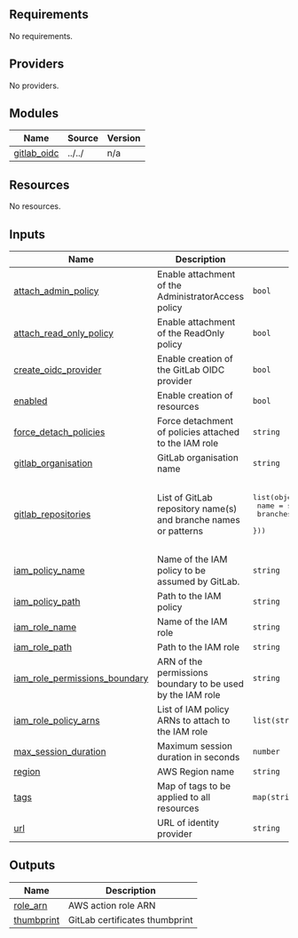 ## Requirements

No requirements.

## Providers

No providers.

## Modules

| Name | Source | Version |
|------|--------|---------|
| <a name="module_gitlab_oidc"></a> [gitlab\_oidc](#module\_gitlab\_oidc) | ../../ | n/a |

## Resources

No resources.

## Inputs

| Name | Description | Type | Default | Required |
|------|-------------|------|---------|:--------:|
| <a name="input_attach_admin_policy"></a> [attach\_admin\_policy](#input\_attach\_admin\_policy) | Enable attachment of the AdministratorAccess policy | `bool` | `false` | no |
| <a name="input_attach_read_only_policy"></a> [attach\_read\_only\_policy](#input\_attach\_read\_only\_policy) | Enable attachment of the ReadOnly policy | `bool` | `true` | no |
| <a name="input_create_oidc_provider"></a> [create\_oidc\_provider](#input\_create\_oidc\_provider) | Enable creation of the GitLab OIDC provider | `bool` | `true` | no |
| <a name="input_enabled"></a> [enabled](#input\_enabled) | Enable creation of resources | `bool` | `true` | no |
| <a name="input_force_detach_policies"></a> [force\_detach\_policies](#input\_force\_detach\_policies) | Force detachment of policies attached to the IAM role | `string` | `false` | no |
| <a name="input_gitlab_organisation"></a> [gitlab\_organisation](#input\_gitlab\_organisation) | GitLab organisation name | `string` | `"saidsef"` | no |
| <a name="input_gitlab_repositories"></a> [gitlab\_repositories](#input\_gitlab\_repositories) | List of GitLab repository name(s) and branche names or patterns | <pre>list(object({<br>    name     = string<br>    branches = list(string)<br>  }))</pre> | <pre>[<br>  {<br>    "branches": null,<br>    "name": null<br>  }<br>]</pre> | no |
| <a name="input_iam_policy_name"></a> [iam\_policy\_name](#input\_iam\_policy\_name) | Name of the IAM policy to be assumed by GitLab. | `string` | `"gitlab"` | no |
| <a name="input_iam_policy_path"></a> [iam\_policy\_path](#input\_iam\_policy\_path) | Path to the IAM policy | `string` | `"/"` | no |
| <a name="input_iam_role_name"></a> [iam\_role\_name](#input\_iam\_role\_name) | Name of the IAM role | `string` | `"gitlab-runner"` | no |
| <a name="input_iam_role_path"></a> [iam\_role\_path](#input\_iam\_role\_path) | Path to the IAM role | `string` | `"/"` | no |
| <a name="input_iam_role_permissions_boundary"></a> [iam\_role\_permissions\_boundary](#input\_iam\_role\_permissions\_boundary) | ARN of the permissions boundary to be used by the IAM role | `string` | `""` | no |
| <a name="input_iam_role_policy_arns"></a> [iam\_role\_policy\_arns](#input\_iam\_role\_policy\_arns) | List of IAM policy ARNs to attach to the IAM role | `list(string)` | `[]` | no |
| <a name="input_max_session_duration"></a> [max\_session\_duration](#input\_max\_session\_duration) | Maximum session duration in seconds | `number` | `3600` | no |
| <a name="input_region"></a> [region](#input\_region) | AWS Region name | `string` | `"eu-west-1"` | no |
| <a name="input_tags"></a> [tags](#input\_tags) | Map of tags to be applied to all resources | `map(string)` | `{}` | no |
| <a name="input_url"></a> [url](#input\_url) | URL of identity provider | `string` | `"gitlab.com"` | no |

## Outputs

| Name | Description |
|------|-------------|
| <a name="output_role_arn"></a> [role\_arn](#output\_role\_arn) | AWS action role ARN |
| <a name="output_thumbprint"></a> [thumbprint](#output\_thumbprint) | GitLab certificates thumbprint |
